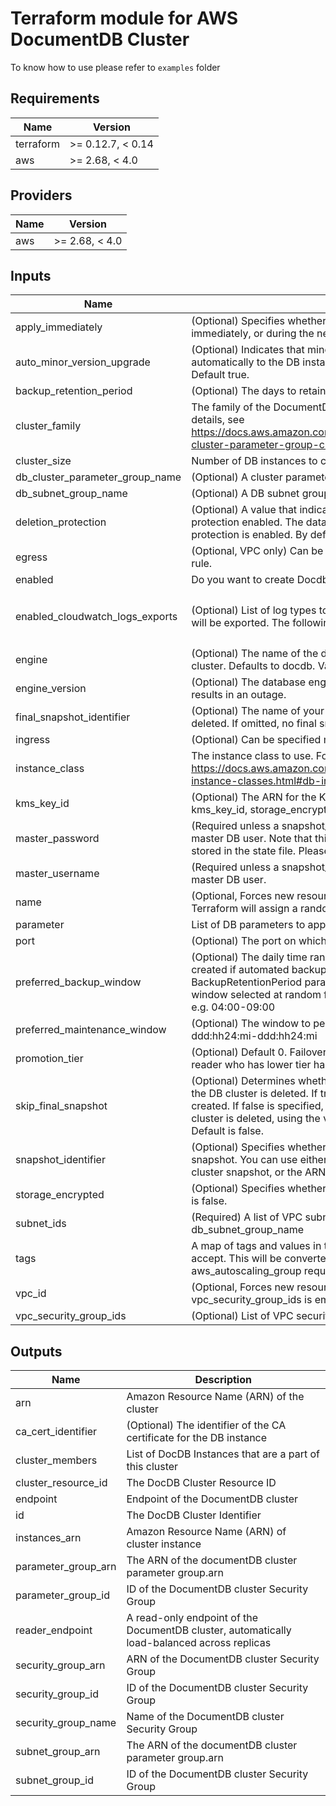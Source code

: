 # Terraform module for AWS DocumentDB Cluster

To know how to use please refer to `examples` folder  
<!-- BEGINNING OF PRE-COMMIT-TERRAFORM DOCS HOOK -->
## Requirements

| Name | Version |
|------|---------|
| terraform | >= 0.12.7, < 0.14 |
| aws | >= 2.68, < 4.0 |

## Providers

| Name | Version |
|------|---------|
| aws | >= 2.68, < 4.0 |

## Inputs

| Name | Description | Type | Default | Required |
|------|-------------|------|---------|:--------:|
| apply\_immediately | (Optional) Specifies whether any cluster modifications are applied immediately, or during the next maintenance window. Default is false. | `bool` | `false` | no |
| auto\_minor\_version\_upgrade | (Optional) Indicates that minor engine upgrades will be applied automatically to the DB instance during the maintenance window. Default true. | `bool` | `true` | no |
| backup\_retention\_period | (Optional) The days to retain backups for. Default 1 | `number` | `1` | no |
| cluster\_family | The family of the DocumentDB cluster parameter group. For more details, see https://docs.aws.amazon.com/documentdb/latest/developerguide/db-cluster-parameter-group-create.html | `string` | `"docdb3.6"` | no |
| cluster\_size | Number of DB instances to create in the cluster | `number` | `1` | no |
| db\_cluster\_parameter\_group\_name | (Optional) A cluster parameter group to associate with the cluster. | `string` | `""` | no |
| db\_subnet\_group\_name | (Optional) A DB subnet group to associate with this DB instance. | `string` | `""` | no |
| deletion\_protection | (Optional) A value that indicates whether the DB cluster has deletion protection enabled. The database can't be deleted when deletion protection is enabled. By default, deletion protection is disabled. | `bool` | `false` | no |
| egress | (Optional, VPC only) Can be specified multiple times for each egress rule. | `any` | `[]` | no |
| enabled | Do you want to create Docdb | `bool` | `true` | no |
| enabled\_cloudwatch\_logs\_exports | (Optional) List of log types to export to cloudwatch. If omitted, no logs will be exported. The following log types are supported: audit, profiler. | `list(string)` | <pre>[<br>  "audit",<br>  "profiler"<br>]</pre> | no |
| engine | (Optional) The name of the database engine to be used for this DB cluster. Defaults to docdb. Valid Values: docdb | `string` | `"docdb"` | no |
| engine\_version | (Optional) The database engine version. Updating this argument results in an outage. | `string` | `null` | no |
| final\_snapshot\_identifier | (Optional) The name of your final DB snapshot when this DB cluster is deleted. If omitted, no final snapshot will be made. | `string` | `null` | no |
| ingress | (Optional) Can be specified multiple times for each ingress rule. | `any` | `[]` | no |
| instance\_class | The instance class to use. For more details, see https://docs.aws.amazon.com/documentdb/latest/developerguide/db-instance-classes.html#db-instance-class-specs | `string` | `"db.t3.medium"` | no |
| kms\_key\_id | (Optional) The ARN for the KMS encryption key. When specifying kms\_key\_id, storage\_encrypted needs to be set to true. | `string` | `null` | no |
| master\_password | (Required unless a snapshot\_identifier is provided) Password for the master DB user. Note that this may show up in logs, and it will be stored in the state file. Please refer to the DocDB Naming Constraints. | `string` | n/a | yes |
| master\_username | (Required unless a snapshot\_identifier is provided) Username for the master DB user. | `string` | n/a | yes |
| name | (Optional, Forces new resources) The cluster identifier. If omitted, Terraform will assign a random, unique identifier. | `string` | `""` | no |
| parameter | List of DB parameters to apply | `list(string)` | `[]` | no |
| port | (Optional) The port on which the DB accepts connections | `number` | `27017` | no |
| preferred\_backup\_window | (Optional) The daily time range during which automated backups are created if automated backups are enabled using the BackupRetentionPeriod parameter.Time in UTC Default: A 30-minute window selected at random from an 8-hour block of time per region. e.g. 04:00-09:00 | `string` | `"07:00-09:00"` | no |
| preferred\_maintenance\_window | (Optional) The window to perform maintenance in. Syntax: ddd:hh24:mi-ddd:hh24:mi | `string` | `"Mon:00:00-Mon:03:00"` | no |
| promotion\_tier | (Optional) Default 0. Failover Priority setting on instance level. The reader who has lower tier has higher priority to get promoter to writer. | `number` | `0` | no |
| skip\_final\_snapshot | (Optional) Determines whether a final DB snapshot is created before the DB cluster is deleted. If true is specified, no DB snapshot is created. If false is specified, a DB snapshot is created before the DB cluster is deleted, using the value from final\_snapshot\_identifier. Default is false. | `bool` | `false` | no |
| snapshot\_identifier | (Optional) Specifies whether or not to create this cluster from a snapshot. You can use either the name or ARN when specifying a DB cluster snapshot, or the ARN when specifying a DB snapshot. | `string` | `null` | no |
| storage\_encrypted | (Optional) Specifies whether the DB cluster is encrypted. The default is false. | `bool` | `true` | no |
| subnet\_ids | (Required) A list of VPC subnet IDs. If you are not passing db\_subnet\_group\_name | `list(string)` | `[]` | no |
| tags | A map of tags and values in the same format as other resources accept. This will be converted into the non-standard format that the aws\_autoscaling\_group requires. | `map(string)` | `{}` | no |
| vpc\_id | (Optional, Forces new resource) The VPC ID. This is needed if vpc\_security\_group\_ids is empty | `string` | `""` | no |
| vpc\_security\_group\_ids | (Optional) List of VPC security groups to associate with the Cluster | `list(string)` | `[]` | no |

## Outputs

| Name | Description |
|------|-------------|
| arn | Amazon Resource Name (ARN) of the cluster |
| ca\_cert\_identifier | (Optional) The identifier of the CA certificate for the DB instance |
| cluster\_members | List of DocDB Instances that are a part of this cluster |
| cluster\_resource\_id | The DocDB Cluster Resource ID |
| endpoint | Endpoint of the DocumentDB cluster |
| id | The DocDB Cluster Identifier |
| instances\_arn | Amazon Resource Name (ARN) of cluster instance |
| parameter\_group\_arn | The ARN of the documentDB cluster parameter group.arn |
| parameter\_group\_id | ID of the DocumentDB cluster Security Group |
| reader\_endpoint | A read-only endpoint of the DocumentDB cluster, automatically load-balanced across replicas |
| security\_group\_arn | ARN of the DocumentDB cluster Security Group |
| security\_group\_id | ID of the DocumentDB cluster Security Group |
| security\_group\_name | Name of the DocumentDB cluster Security Group |
| subnet\_group\_arn | The ARN of the documentDB cluster parameter group.arn |
| subnet\_group\_id | ID of the DocumentDB cluster Security Group |

<!-- END OF PRE-COMMIT-TERRAFORM DOCS HOOK -->